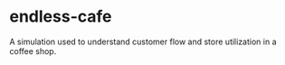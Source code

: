 # endless-cafe
A simulation used to understand customer flow and store utilization in a coffee shop.
